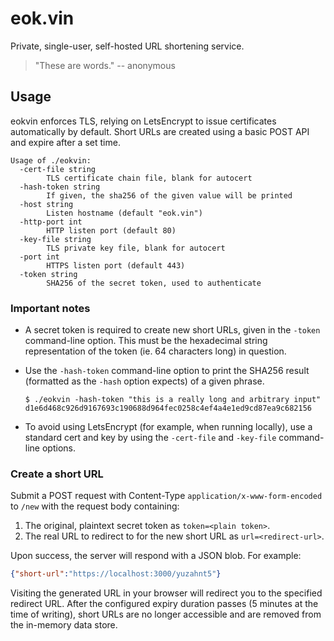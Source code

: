 eok.vin
=======

Private, single-user, self-hosted URL shortening service.

> "These are words." -- anonymous

Usage
----- 

eokvin enforces TLS, relying on LetsEncrypt to issue certificates
automatically by default. Short URLs are created using a basic POST API
and expire after a set time.

```
Usage of ./eokvin:
  -cert-file string
        TLS certificate chain file, blank for autocert
  -hash-token string
        If given, the sha256 of the given value will be printed
  -host string
        Listen hostname (default "eok.vin")
  -http-port int
        HTTP listen port (default 80)
  -key-file string
        TLS private key file, blank for autocert
  -port int
        HTTPS listen port (default 443)
  -token string
        SHA256 of the secret token, used to authenticate
```

### Important notes

* A secret token is required to create new short URLs, given in the `-token`
  command-line option. This must be the hexadecimal string representation of
  the token (ie. 64 characters long) in question.

* Use the `-hash-token` command-line option to print the SHA256 result 
  (formatted as the `-hash` option expects) of a given phrase.

  ```
  $ ./eokvin -hash-token "this is a really long and arbitrary input"
  d1e6d468c926d9167693c190688d964fec0258c4ef4a4e1ed9cd87ea9c682156
  ```

* To avoid using LetsEncrypt (for example, when running locally), use a
  standard cert and key by using the `-cert-file` and `-key-file` 
  command-line options.


### Create a short URL

Submit a POST request with Content-Type `application/x-www-form-encoded`
to `/new` with the request body containing:

1. The original, plaintext secret token as `token=<plain token>`.
2. The real URL to redirect to for the new short URL as `url=<redirect-url>`.

Upon success, the server will respond with a JSON blob. For example:

```json
{"short-url":"https://localhost:3000/yuzahnt5"}
```

Visiting the generated URL in your browser will redirect you to the specified
redirect URL. After the configured expiry duration passes (5 minutes at the
time of writing), short URLs are no longer accessible and are removed from the
in-memory data store.